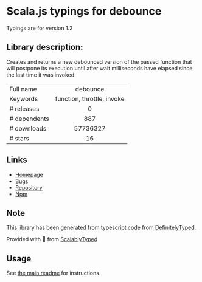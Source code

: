 
# Scala.js typings for debounce

Typings are for version 1.2

## Library description:
Creates and returns a new debounced version of the passed function that will postpone its execution until after wait milliseconds have elapsed since the last time it was invoked

|                    |                 |
| ------------------ | :-------------: |
| Full name          | debounce |
| Keywords           | function, throttle, invoke |
| # releases         | 0 |
| # dependents       | 887 |
| # downloads        | 57736327 |
| # stars            | 16 |

## Links
- [Homepage](https://github.com/component/debounce#readme)
- [Bugs](https://github.com/component/debounce/issues)
- [Repository](https://github.com/component/debounce)
- [Npm](https://www.npmjs.com/package/debounce)
    


## Note
This library has been generated from typescript code from [DefinitelyTyped](https://definitelytyped.org).

Provided with :purple_heart: from [ScalablyTyped](https://github.com/oyvindberg/ScalablyTyped)

## Usage
See [the main readme](../../readme.md) for instructions.


